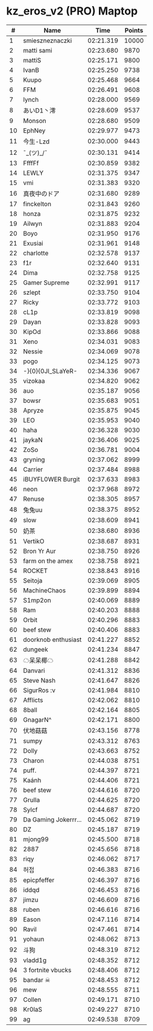 # kz_eros_v2 (PRO) Maptop

|  # | Name | Time | Points |
|-------------- | -------------- | -------------- | -------------- | 
| 1 | smieszneznaczki | 02:21.319 | 10000 | 
| 2 | matti sami | 02:23.680 | 9870 | 
| 3 | mattiS | 02:25.171 | 9800 | 
| 4 | IvanB | 02:25.250 | 9738 | 
| 5 | Kuupo | 02:25.468 | 9664 | 
| 6 | FFM | 02:26.491 | 9608 | 
| 7 | lynch | 02:28.000 | 9569 | 
| 8 | あいD1丶澪 | 02:28.609 | 9537 | 
| 9 | Monson | 02:28.680 | 9509 | 
| 10 | EphNey | 02:29.977 | 9473 | 
| 11 | 今生-Lzd | 02:30.000 | 9443 | 
| 12 | ¯\_(ツ)_/¯ | 02:30.131 | 9414 | 
| 13 | FfffFf | 02:30.859 | 9382 | 
| 14 | LEWLY | 02:31.375 | 9347 | 
| 15 | vmi | 02:31.383 | 9320 | 
| 16 | 真夜中のドア | 02:31.680 | 9289 | 
| 17 | finckelton | 02:31.843 | 9260 | 
| 18 | honza | 02:31.875 | 9232 | 
| 19 | Ailwyn | 02:31.883 | 9204 | 
| 20 | Boyo | 02:31.950 | 9176 | 
| 21 | Exusiai | 02:31.961 | 9148 | 
| 22 | charlotte | 02:32.578 | 9137 | 
| 23 | f1r | 02:32.640 | 9131 | 
| 24 | Dima | 02:32.758 | 9125 | 
| 25 | Gamer Supreme | 02:32.991 | 9117 | 
| 26 | szlept | 02:33.750 | 9104 | 
| 27 | Ricky | 02:33.772 | 9103 | 
| 28 | cL1p | 02:33.819 | 9098 | 
| 29 | Dayan | 02:33.828 | 9093 | 
| 30 | KipOd | 02:33.866 | 9088 | 
| 31 | Xeno | 02:34.031 | 9083 | 
| 32 | Nessie | 02:34.069 | 9078 | 
| 33 | pogo | 02:34.125 | 9073 | 
| 34 | -}{0}{0JI_SLaYeR- | 02:34.336 | 9067 | 
| 35 | vizokaa | 02:34.820 | 9062 | 
| 36 | auo | 02:35.187 | 9056 | 
| 37 | bowsr | 02:35.683 | 9051 | 
| 38 | Apryze | 02:35.875 | 9045 | 
| 39 | LEO | 02:35.953 | 9040 | 
| 40 | haha | 02:36.328 | 9030 | 
| 41 | jaykaN | 02:36.406 | 9025 | 
| 42 | ZoSo | 02:36.781 | 9004 | 
| 43 | gryning | 02:37.062 | 8999 | 
| 44 | Carrier | 02:37.484 | 8988 | 
| 45 | iBUYFL0WER Burgit | 02:37.633 | 8983 | 
| 46 | neon | 02:37.968 | 8972 | 
| 47 | Renuse | 02:38.305 | 8957 | 
| 48 | 兔兔uu | 02:38.375 | 8952 | 
| 49 | slow | 02:38.609 | 8941 | 
| 50 | 奶茶 | 02:38.680 | 8936 | 
| 51 | VertikO | 02:38.687 | 8931 | 
| 52 | Bron Yr Aur | 02:38.750 | 8926 | 
| 53 | farm on the amex | 02:38.758 | 8921 | 
| 54 | ROCKET | 02:38.843 | 8916 | 
| 55 | Seitoja | 02:39.069 | 8905 | 
| 56 | MachineChaos | 02:39.899 | 8894 | 
| 57 | S1mp2on | 02:40.069 | 8889 | 
| 58 | Ram | 02:40.203 | 8888 | 
| 59 | Orbit | 02:40.296 | 8883 | 
| 60 | beef stew | 02:40.406 | 8883 | 
| 61 | doorknob enthusiast | 02:41.227 | 8852 | 
| 62 | dungeek | 02:41.234 | 8847 | 
| 63 | ☁呆呆椰☁ | 02:41.288 | 8842 | 
| 64 | Danvari | 02:41.312 | 8836 | 
| 65 | Steve Nash | 02:41.647 | 8826 | 
| 66 | SigurRos :v | 02:41.984 | 8810 | 
| 67 | Afflicts | 02:42.062 | 8810 | 
| 68 | 8ball | 02:42.164 | 8805 | 
| 69 | GnagarN^ | 02:42.171 | 8800 | 
| 70 | 伏地菇菇 | 02:43.156 | 8778 | 
| 71 | sumpy | 02:43.312 | 8763 | 
| 72 | Dolly | 02:43.663 | 8752 | 
| 73 | Charon | 02:44.038 | 8751 | 
| 74 | puff. | 02:44.397 | 8721 | 
| 75 | Kaánh | 02:44.406 | 8721 | 
| 76 | beef stew | 02:44.616 | 8720 | 
| 77 | Grulla | 02:44.625 | 8720 | 
| 78 | Sylcf | 02:44.687 | 8720 | 
| 79 | Da Gaming Jokerrr... | 02:45.062 | 8719 | 
| 80 | DZ | 02:45.187 | 8719 | 
| 81 | mjong99 | 02:45.500 | 8718 | 
| 82 | 2887 | 02:45.656 | 8718 | 
| 83 | riqy | 02:46.062 | 8717 | 
| 84 | 허접 | 02:46.383 | 8716 | 
| 85 | epicpfeffer | 02:46.397 | 8716 | 
| 86 | iddqd | 02:46.453 | 8716 | 
| 87 | jimzu | 02:46.609 | 8716 | 
| 88 | ruben | 02:46.616 | 8716 | 
| 89 | Eason | 02:47.116 | 8714 | 
| 90 | Ravil | 02:47.461 | 8714 | 
| 91 | yohaun | 02:48.062 | 8713 | 
| 92 | 斗狗 | 02:48.319 | 8712 | 
| 93 | vladd1g | 02:48.352 | 8712 | 
| 94 | 3 fortnite vbucks | 02:48.406 | 8712 | 
| 95 | bandar ☠ | 02:48.453 | 8712 | 
| 96 | mew | 02:48.555 | 8711 | 
| 97 | Collen | 02:49.171 | 8710 | 
| 98 | Kr0laS | 02:49.227 | 8710 | 
| 99 | ag | 02:49.538 | 8709 | 

